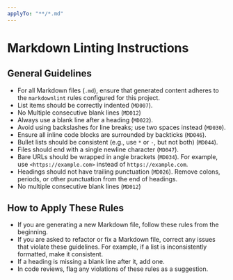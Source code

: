 ```yaml
---
applyTo: "**/*.md"
---
```


# Markdown Linting Instructions

## General Guidelines

- For all Markdown files (`.md`), ensure that generated content adheres to the `markdownlint` rules configured for this project.
- List items should be correctly indented (`MD007`).
- No Multiple consecutive blank lines (`MD012`)
- Always use a blank line after a heading (`MD022`).
- Avoid using backslashes for line breaks; use two spaces instead (`MD030`).
- Ensure all inline code blocks are surrounded by backticks (`MD046`).
- Bullet lists should be consistent (e.g., use `*` or `-`, but not both) (`MD044`).
- Files should end with a single newline character (`MD047`).
- Bare URLs should be wrapped in angle brackets (`MD034`). For example, use `<https://example.com>` instead of `https://example.com`.
- Headings should not have trailing punctuation (`MD026`). Remove colons, periods, or other punctuation from the end of headings.
- No multiple consecutive blank lines (`MD012`)

## How to Apply These Rules

- If you are generating a new Markdown file, follow these rules from the beginning.
- If you are asked to refactor or fix a Markdown file, correct any issues that violate these guidelines. For example, if a list is inconsistently formatted, make it consistent.
- If a heading is missing a blank line after it, add one.
- In code reviews, flag any violations of these rules as a suggestion.
